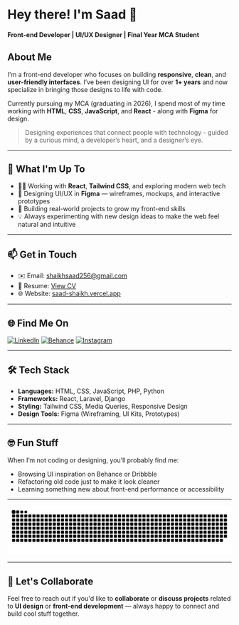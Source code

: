 # Hey there! I'm Saad 👋

#### Front-end Developer | UI/UX Designer | Final Year MCA Student

## About Me
I'm a front-end developer who focuses on building **responsive**, **clean**, and **user-friendly interfaces**. I’ve been designing UI for over **1+ years** and now specialize in bringing those designs to life with code.

Currently pursuing my MCA (graduating in 2026), I spend most of my time working with **HTML**, **CSS**, **JavaScript**, and **React** - along with **Figma** for design.

> Designing experiences that connect people with technology - guided by a curious mind, a developer’s heart, and a designer’s eye.

---

## 🚀 What I'm Up To

- 🧑‍💻 Working with **React**, **Tailwind CSS**, and exploring modern web tech
- 🎨 Designing UI/UX in **Figma** — wireframes, mockups, and interactive prototypes
- 🧠 Building real-world projects to grow my front-end skills
- 💡 Always experimenting with new design ideas to make the web feel natural and intuitive

---

## 📫 Get in Touch

- ✉️ Email: [shaikhsaad256@gmail.com](mailto:shaikhsaad256@gmail.com)
- 📝 Resume: [View CV](https://docs.google.com/document/d/1sTOJkoEVwtGCfM_mwu0rzsyDBTLWEpE7Klex5ZcAnDk/edit?usp=sharing)
- 🌐 Website: [saad-shaikh.vercel.app](https://saad-shaikh.vercel.app)

---

## 🌐 Find Me On

[![LinkedIn](https://img.shields.io/badge/LinkedIn-0A66C2?style=flat&logo=linkedin&logoColor=white)](https://linkedin.com/in/saad-shaikh256)
[![Behance](https://img.shields.io/badge/Behance-1769ff?logo=behance&logoColor=white)](https://behance.net/saad-shaikh-256)
[![Instagram](https://img.shields.io/badge/Instagram-E4405F?logo=instagram&logoColor=white)](https://instagram.com/saad.shaikh.256)

---

## 🛠 Tech Stack

- **Languages:** HTML, CSS, JavaScript, PHP, Python
- **Frameworks:** React, Laravel, Django
- **Styling:** Tailwind CSS, Media Queries, Responsive Design
- **Design Tools:** Figma (Wireframing, UI Kits, Prototypes)

---

## 🤓 Fun Stuff

When I’m not coding or designing, you’ll probably find me:

- Browsing UI inspiration on Behance or Dribbble
- Refactoring old code just to make it look cleaner
- Learning something new about front-end performance or accessibility

---

<picture>
  <source media="(prefers-color-scheme: dark)" srcset="https://raw.githubusercontent.com/saad-shaikh-256/saad-shaikh-256/output/github-snake-dark.svg" />
  <source media="(prefers-color-scheme: light)" srcset="https://raw.githubusercontent.com/saad-shaikh-256/saad-shaikh-256/output/github-snake.svg" />
  <img alt="github-snake" src="https://raw.githubusercontent.com/saad-shaikh-256/saad-shaikh-256/output/github-snake.svg" />
</picture>

---

## 🤝 Let's Collaborate

Feel free to reach out if you'd like to **collaborate** or **discuss projects** related to **UI design** or **front-end development** — always happy to connect and build cool stuff together.

